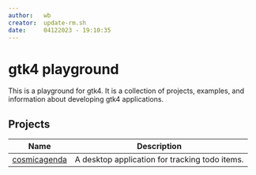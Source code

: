 ```yaml
---
author:   wb
creator:  update-rm.sh
date:     04122023 - 19:10:35
---
```


# gtk4 playground

This is a playground for gtk4. It is a collection of projects, examples, and information about developing gtk4 applications.

## Projects

| Name | Description |
| ---- | ----------- |
| [cosmicagenda](proj/cosmicagenda/README.md) | A desktop application for tracking todo items. |
